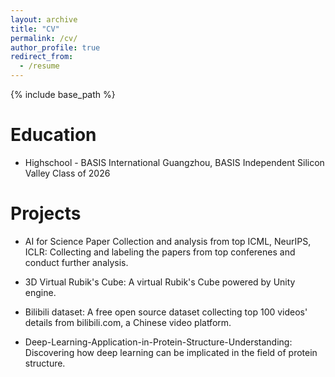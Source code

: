 ```yaml
---
layout: archive
title: "CV"
permalink: /cv/
author_profile: true
redirect_from:
  - /resume
---
```


{% include base_path %}

Education
======
* Highschool - BASIS International Guangzhou, BASIS Independent Silicon Valley Class of 2026


Projects
======
* AI for Science Paper Collection and analysis from top ICML, NeurIPS, ICLR: Collecting and labeling the papers from top conferenes and conduct further analysis.

* 3D Virtual Rubik's Cube: A virtual Rubik's Cube powered by Unity engine.

* Bilibili dataset: A free open source dataset collecting top 100 videos' details from bilibili.com, a Chinese video platform.

* Deep-Learning-Application-in-Protein-Structure-Understanding: Discovering how deep learning can be implicated in the field of protein structure.
  

